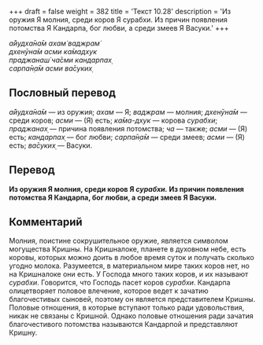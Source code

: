 +++
draft = false
weight = 382
title = 'Текст 10.28'
description = 'Из оружия Я молния, среди коров Я сурабхи. Из причин появления потомства Я Кандарпа, бог любви, а среди змеев Я Васуки.'
+++

_а̄йудха̄на̄м ахам̇ ваджрам̇  
дхенӯна̄м асми ка̄мадхук  
праджанаш́ ча̄сми кандарпах̣  
сарпа̄н̣а̄м асми ва̄суких̣_

## Пословный перевод

_а̄йудха̄на̄м_ — из оружия; _ахам_ — Я; _ваджрам_ — молния; _дхенӯна̄м_ — среди коров; _асми_ — (Я) есть; _ка̄ма_\-_дхук_ — корова _сурабхи_; _праджанах̣_ — причина появления потомства; _ча_ — также; _асми_ — (Я) есть; _кандарпах̣_ — бог любви; _сарпа̄н̣а̄м_ — среди змеев; _асми_ — (Я) есть; _ва̄суких̣_ — Васуки.

## Перевод

**Из оружия Я молния, среди коров Я _сурабхи._ Из причин появления потомства Я Кандарпа, бог любви, а среди змеев Я Васуки.**

## Комментарий

Молния, поистине сокрушительное оружие, является символом могущества Кришны. На Кришналоке, планете в духовном небе, есть коровы, которых можно доить в любое время суток и получать сколько угодно молока. Разумеется, в материальном мире таких коров нет, но на Кришналоке они есть. У Господа много таких коров, и их называют _сурабхи_. Говорится, что Господь пасет коров _сурабхи_. Кандарпа олицетворяет половое влечение, которое ведет к зачатию благочестивых сыновей, поэтому он является представителем Кришны. Половые отношения, в которые вступают только ради удовольствия, никак не связаны с Кришной. Однако половые отношения ради зачатия благочестивого потомства называются Кандарпой и представляют Кришну.
